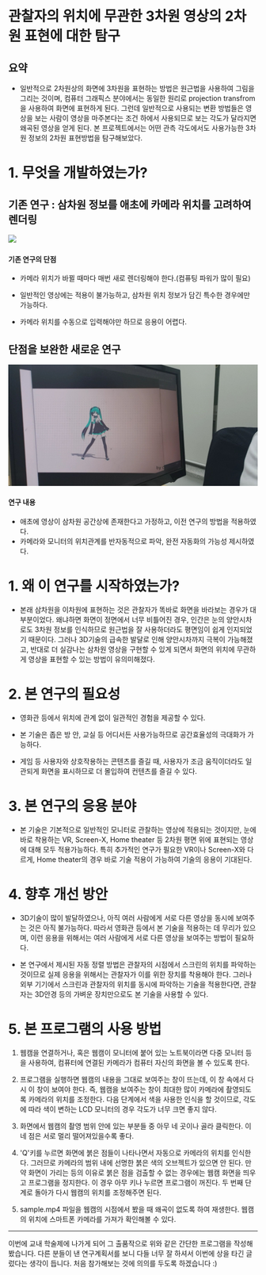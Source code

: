 # 관찰자의 위치에 무관한 3차원 영상의 2차원 표현에 대한 탐구

## 요약
- 일반적으로 2차원상의 화면에 3차원을 표현하는 방법은 원근법을 사용하여 그림을 그리는 것이며, 컴퓨터 그래픽스 분야에서는 동일한 원리로 projection transfrom을 사용하여 화면에 표현하게 된다. 그런데 일반적으로 사용되는 변환 방법들은 영상을 보는 사람이 영상을 마주본다는 조건 하에서 사용되므로 보는 각도가 달라지면 왜곡된 영상을 얻게 된다. 본 프로젝트에서는 어떤 관측 각도에서도 사용가능한 3차원 정보의 2차원 표현방법을 탐구해보았다. 

# 1. 무엇을 개발하였는가?
## 기존 연구 : 삼차원 정보를 애초에 카메라 위치를 고려하여 렌더링
![](./image/Untitled.png)
#### 기존 연구의 단점
- 카메라 위치가 바뀔 때마다 매번 새로 렌더링해야 한다.(컴퓨팅 파워가 많이 필요)

- 일반적인 영상에는 적용이 불가능하고, 삼차원 위치 정보가 담긴 특수한 경우에만 가능하다.
- 카메라 위치를 수동으로 입력해야만 하므로 응용이 어렵다.

## 단점을 보완한 새로운 연구
![](./image/img2.jpg)
#### 연구 내용
- 애초에 영상이 삼차원 공간상에 존재한다고 가정하고, 이전 연구의 방법을 적용하였다.
- 카메라와 모니터의 위치관계를 반자동적으로 파악, 완전 자동화의 가능성 제시하였다.

# 1. 왜 이 연구를 시작하였는가?
- 본래 삼차원을 이차원에 표현하는 것은 관찰자가 똑바로 화면을 바라보는 경우가 대부분이었다. 왜냐하면 화면이 정면에서 너무 비틀어진 경우, 인간은 눈의 양안시차로도 3차원 정보를 인식하므로 원근법을 잘 사용하더라도 평면임이 쉽게 인지되었기 때문이다. 그러나 3D기술의 급속한 발달로 인해 양안시차까지 극복이 가능해졌고, 반대로 더 실감나는 삼차원 영상을 구현할 수 있게 되면서 화면의 위치에 무관하게 영상을 표현할 수 있는 방법이 유의미해졌다.

# 2. 본 연구의 필요성
- 영화관 등에서 위치에 관계 없이 일관적인 경험을 제공할 수 있다.

- 본 기술은 좁은 방 안, 교실 등 어디서든 사용가능하므로 공간효율성의 극대화가 가능하다.
- 게임 등 사용자와 상호작용하는 콘텐츠를 즐길 때, 사용자가 조금 움직이더라도 일관되게 화면을 표시하므로 더 몰입하여 컨텐츠를 즐길 수 있다.

# 3. 본 연구의 응용 분야
- 본 기술은 기본적으로 일반적인 모니터로 관찰하는 영상에 적용되는 것이지만, 눈에 바로 착용하는 VR, Screen-X, Home theater 등 2차원 평면 위에 표현되는 영상에 대해 모두 적용가능하다. 특히 추가적인 연구가 필요한 VR이나 Screen-X와 다르게, Home theater의 경우 바로 기술 적용이 가능하여 기술의 응용이 기대된다.

# 4. 향후 개선 방안
- 3D기술이 많이 발달하였으나, 아직 여러 사람에게 서로 다른 영상을 동시에 보여주는 것은 아직 불가능하다. 따라서 영화관 등에서 본 기술을 적용하는 데 무리가 있으며, 이런 응용을 위해서는 여러 사람에게 서로 다른 영상을 보여주는 방법이 필요하다.

- 본 연구에서 제시된 자동 정렬 방법은 관찰자의 시점에서 스크린의 위치를 파악하는 것이므로 실제 응용을 위해서는 관찰자가 이를 위한 장치를 착용해야 한다. 그러나 외부 기기에서 스크린과 관찰자의 위치를 동시에 파악하는 기술을 적용한다면, 관찰자는 3D안경 등의 가벼운 장치만으로도 본 기술을 사용할 수 있다.

# 5. 본 프로그램의 사용 방법
1. 웹캠을 연결하거나, 혹은 웹캠이 모니터에 붙어 있는 노트북이라면 다중 모니터 등을 사용하여, 컴퓨터에 연결된 카메라가 컴퓨터 자신의 화면을 볼 수 있도록 한다.

2. 프로그램을 실행하면 웹캠의 내용을 그대로 보여주는 창이 뜨는데, 이 창 속에서 다시 이 창이 보여야 한다. 즉, 웹캠을 보여주는 창이 최대한 많이 카메라에 촬영되도록 카메라의 위치를 조정한다. 다음 단계에서 색을 사용한 인식을 할 것이므로, 각도에 따라 색이 변하는 LCD 모니터의 경우 각도가 너무 크면 좋지 않다.
2. 화면에서 웹캠의 촬영 범위 안에 있는 부분들 중 아무 네 곳이나 골라 클릭한다. 이 네 점은 서로 멀리 떨어져있을수록 좋다.
3. 'Q'키를 누르면 화면에 붉은 점들이 나타나면서 자동으로 카메라의 위치를 인식한다. 그러므로 카메라의 범위 내에 선명한 붉은 색의 오브젝트가 있으면 안 된다. 만약 화면이 가리는 등의 이유로 붉은 점을 검출할 수 없는 경우에는 웹캠 화면을 띄우고 프로그램을 정지한다. 이 경우 아무 키나 누르면 프로그램이 꺼진다. 두 번째 단계로 돌아가 다시 웹캠의 위치를 조정해주면 된다.
4. sample.mp4 파일을 웹캠의 시점에서 봤을 때 왜곡이 없도록 하여 재생한다. 웹캠의 위치에 스마트폰 카메라를 가져가 확인해볼 수 있다.

---

이번에 교내 학술제에 나가게 되어 그 출품작으로 위와 같은 간단한 프로그램을 작성해봤습니다. 다른 분들이 낸 연구계획서를 보니 다들 너무 잘 하셔서 이번에 상을 타긴 글렀다는 생각이 듭니다. 처음 참가해보는 것에 의의를 두도록 하겠습니다 :)
